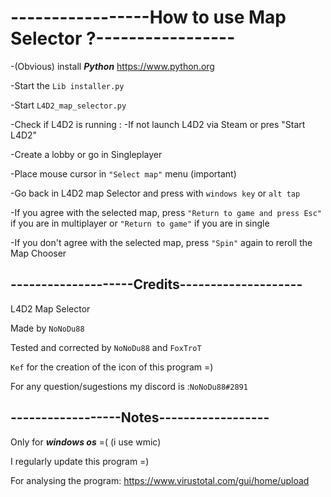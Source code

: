 
<h1>-----------------How to use Map Selector ?-----------------</h1>

-(Obvious) install ***Python*** https://www.python.org

-Start the ``Lib installer.py``

-Start ``L4D2_map_selector.py``

-Check if L4D2 is running :
   -If not launch L4D2 via Steam or pres "Start L4D2"

-Create a lobby or go in Singleplayer

-Place mouse cursor in ``"Select map"`` menu (important)

-Go back in L4D2 map Selector and press with ``windows key`` or ``alt tap``

-If you agree with the selected map, press ``"Return to game and press Esc"`` if you are in multiplayer or ``"Return to game"`` if you are in single

-If you don't agree with the selected map, press ``"Spin"`` again to reroll the Map Chooser

<h2>--------------------Credits--------------------</h2>

L4D2 Map Selector

Made by ``NoNoDu88``

Tested and corrected by ``NoNoDu88`` and ``FoxTroT``

``Kef`` for the creation of the icon of this program =)

For any question/sugestions my discord is :``NoNoDu88#2891``

<h2>------------------Notes------------------</h2>

Only for ***windows os*** =( (i use wmic)

I regularly update this program =)

For analysing the program: https://www.virustotal.com/gui/home/upload
